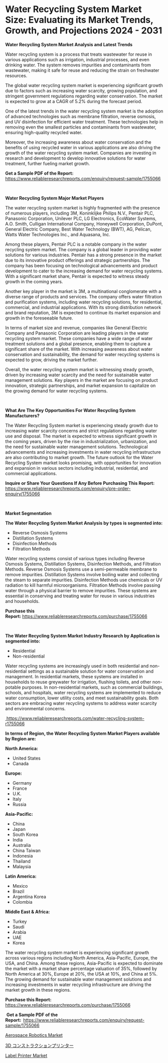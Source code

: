 <p><h1>Water Recycling System Market Size: Evaluating its Market Trends, Growth, and Projections 2024 - 2031</h1></p><p><strong>Water Recycling System Market Analysis and Latest Trends</strong></p>
<p><p>Water recycling system is a process that treats wastewater for reuse in various applications such as irrigation, industrial processes, and even drinking water. The system removes impurities and contaminants from wastewater, making it safe for reuse and reducing the strain on freshwater resources.</p><p>The global water recycling system market is experiencing significant growth due to factors such as increasing water scarcity, growing population, and stringent government regulations regarding water conservation. The market is expected to grow at a CAGR of 5.2% during the forecast period.</p><p>One of the latest trends in the water recycling system market is the adoption of advanced technologies such as membrane filtration, reverse osmosis, and UV disinfection for efficient water treatment. These technologies help in removing even the smallest particles and contaminants from wastewater, ensuring high-quality recycled water.</p><p>Moreover, the increasing awareness about water conservation and the benefits of using recycled water in various applications are also driving the growth of the water recycling system market. Companies are investing in research and development to develop innovative solutions for water treatment, further fueling market growth.</p></p>
<p><strong>Get a Sample PDF of the Report:&nbsp;</strong> <a href="https://www.reliableresearchreports.com/enquiry/request-sample/1755066">https://www.reliableresearchreports.com/enquiry/request-sample/1755066</a></p>
<p>&nbsp;</p>
<p><strong>Water Recycling System Major Market Players</strong></p>
<p><p>The water recycling system market is highly fragmented with the presence of numerous players, including 3M, Koninklijke Philips N.V., Pentair PLC, Panasonic Corporation, Unilever PLC, LG Electronics, EcoWater Systems, A.O. Smith, Culligan International Company, Honeywell Corporation, DuPont, General Electric Company, Best Water Technology (BWT), AG, Pelican, Watts Water Technologies Inc., and Aquasana, Inc.</p><p>Among these players, Pentair PLC is a notable company in the water recycling system market. The company is a global leader in providing water solutions for various industries. Pentair has a strong presence in the market due to its innovative product offerings and strategic partnerships. The company has been focusing on technological advancements and product development to cater to the increasing demand for water recycling systems. With a significant market share, Pentair is expected to witness steady growth in the coming years.</p><p>Another key player in the market is 3M, a multinational conglomerate with a diverse range of products and services. The company offers water filtration and purification systems, including water recycling solutions, for residential, commercial, and industrial applications. With its strong distribution network and brand reputation, 3M is expected to continue its market expansion and growth in the foreseeable future.</p><p>In terms of market size and revenue, companies like General Electric Company and Panasonic Corporation are leading players in the water recycling system market. These companies have a wide range of water treatment solutions and a global presence, enabling them to capture a significant share of the market. With increasing awareness about water conservation and sustainability, the demand for water recycling systems is expected to grow, driving the market further.</p><p>Overall, the water recycling system market is witnessing steady growth, driven by increasing water scarcity and the need for sustainable water management solutions. Key players in the market are focusing on product innovation, strategic partnerships, and market expansion to capitalize on the growing demand for water recycling systems.</p></p>
<p>&nbsp;</p>
<p><strong>What Are The Key Opportunities For Water Recycling System Manufacturers?</strong></p>
<p><p>The Water Recycling System market is experiencing steady growth due to increasing water scarcity concerns and strict regulations regarding water use and disposal. The market is expected to witness significant growth in the coming years, driven by the rise in industrialization, urbanization, and the need for sustainable water management solutions. Technological advancements and increasing investments in water recycling infrastructure are also contributing to market growth. The future outlook for the Water Recycling System market looks promising, with opportunities for innovation and expansion in various sectors including industrial, residential, and commercial applications.</p></p>
<p><strong>Inquire or Share Your Questions If Any Before Purchasing This Report:</strong> <a href="https://www.reliableresearchreports.com/enquiry/pre-order-enquiry/1755066">https://www.reliableresearchreports.com/enquiry/pre-order-enquiry/1755066</a></p>
<p>&nbsp;</p>
<p><strong>Market Segmentation</strong></p>
<p><strong>The Water Recycling System Market Analysis by types is segmented into:</strong></p>
<p><ul><li>Reverse Osmosis Systems</li><li>Distillation Systems</li><li>Disinfection Methods</li><li>Filtration Methods</li></ul></p>
<p><p>Water recycling systems consist of various types including Reverse Osmosis Systems, Distillation Systems, Disinfection Methods, and Filtration Methods. Reverse Osmosis Systems use a semi-permeable membrane to remove impurities. Distillation Systems involve boiling water and collecting the steam to separate impurities. Disinfection Methods use chemicals or UV radiation to kill harmful microorganisms. Filtration Methods involve passing water through a physical barrier to remove impurities. These systems are essential in conserving and treating water for reuse in various industries and households.</p></p>
<p><strong>Purchase this Report:&nbsp;</strong><a href="https://www.reliableresearchreports.com/purchase/1755066">https://www.reliableresearchreports.com/purchase/1755066</a></p>
<p>&nbsp;</p>
<p><strong>The Water Recycling System Market Industry Research by Application is segmented into:</strong></p>
<p><ul><li>Residential</li><li>Non-residential</li></ul></p>
<p><p>Water recycling systems are increasingly used in both residential and non-residential settings as a sustainable solution for water conservation and management. In residential markets, these systems are installed in households to reuse greywater for irrigation, flushing toilets, and other non-potable purposes. In non-residential markets, such as commercial buildings, schools, and hospitals, water recycling systems are implemented to reduce water consumption, lower utility costs, and meet sustainability goals. Both sectors are embracing water recycling systems to address water scarcity and environmental concerns.</p></p>
<p><a href="https://www.reliableresearchreports.com/water-recycling-system-r1755066">&nbsp;https://www.reliableresearchreports.com/water-recycling-system-r1755066</a></p>
<p><strong>In terms of Region, the Water Recycling System Market Players available by Region are:</strong></p>
<p>
    <p> <strong> North America: </strong>
        <ul>
            <li>United States</li>
            <li>Canada</li>
        </ul>
        </p> 
    <p> <strong> Europe: </strong>
        <ul>
            <li>Germany</li>
            <li>France</li>
            <li>U.K.</li>
            <li>Italy</li>
            <li>Russia</li>
        </ul>
        </p> 
    <p> <strong> Asia-Pacific: </strong>
        <ul>
            <li>China</li>
            <li>Japan</li>
            <li>South Korea</li>
            <li>India</li>
            <li>Australia</li>
            <li>China Taiwan</li>
            <li>Indonesia</li>
            <li>Thailand</li>
            <li>Malaysia</li>
        </ul>
        </p> 
    <p> <strong> Latin America: </strong>
        <ul>
            <li>Mexico</li>
            <li>Brazil</li>
            <li>Argentina Korea</li>
            <li>Colombia</li>
        </ul>
        </p> 
    <p> <strong> Middle East & Africa: </strong>
        <ul>
            <li>Turkey</li>
            <li>Saudi</li>
            <li>Arabia</li>
            <li>UAE</li>
            <li>Korea</li>
        </ul>
    </p>
    </p>
<p><p>The water recycling system market is experiencing significant growth across various regions including North America, Asia-Pacific, Europe, the USA, and China. Among these regions, Asia-Pacific is expected to dominate the market with a market share percentage valuation of 35%, followed by North America at 30%, Europe at 20%, the USA at 10%, and China at 5%. The growing demand for sustainable water management solutions and increasing investments in water recycling infrastructure are driving the market growth in these regions.</p></p>
<p><strong>Purchase this Report: </strong><a href="https://www.reliableresearchreports.com/purchase/1755066">https://www.reliableresearchreports.com/purchase/1755066</a></p>
<p>&nbsp;<strong>Get a Sample PDF of the Report:&nbsp;&nbsp;</strong><a href="https://www.reliableresearchreports.com/enquiry/request-sample/1755066">https://www.reliableresearchreports.com/enquiry/request-sample/1755066</a></p>
<p><strong></strong></p>
<p><p><a href="https://github.com/changoleonlaverguenzanoexiste/Market-Research-Report-List-2/blob/main/aerospace-robotics-market.md">Aerospace Robotics Market</a></p><p><a href="https://github.com/one-cool-chick/Market-Research-Report-List-1/blob/main/301334732346.md">3D コンストラクションプリンター</a></p><p><a href="https://github.com/dimitrishawkinswaynenp91rgz/Market-Research-Report-List-2/blob/main/label-printer-market.md">Label Printer Market</a></p></p>